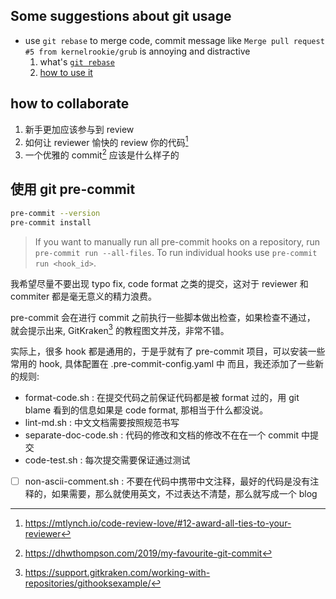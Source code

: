 ## Some suggestions about git usage
- use `git rebase` to merge code, commit message like `Merge pull request #5 from kernelrookie/grub` is annoying and distractive
    1. what's [`git rebase`](https://www.atlassian.com/git/tutorials/rewriting-history/git-rebase)
    2. [how to use it](https://stackoverflow.com/questions/16358418/how-to-avoid-merge-commit-hell-on-github-bitbucket)

## how to collaborate
1. 新手更加应该参与到 review
2. 如何让 reviewer 愉快的 review 你的代码[^1]
3. 一个优雅的 commit[^5] 应该是什么样子的

## 使用 git pre-commit
```sh
pre-commit --version
pre-commit install
```
> If you want to manually run all pre-commit hooks on a repository, run
>  `pre-commit run --all-files`. To run individual hooks use `pre-commit run <hook_id>`.

我希望尽量不要出现 typo fix, code format 之类的提交，这对于 reviewer 和 commiter 都是毫无意义的精力浪费。

pre-commit 会在进行 commit 之前执行一些脚本做出检查，如果检查不通过，
就会提示出来, GitKraken[^2] 的教程图文并茂，非常不错。

实际上，很多 hook 都是通用的，于是乎就有了 pre-commit 项目，可以安装一些常用的 hook, 具体配置在 .pre-commit-config.yaml 中
而且，我还添加了一些新的规则:
- format-code.sh : 在提交代码之前保证代码都是被 format 过的，用 git blame 看到的信息如果是 code format, 那相当于什么都没说。
- lint-md.sh :  中文文档需要按照规范书写
- separate-doc-code.sh : 代码的修改和文档的修改不在在一个 commit 中提交
- code-test.sh : 每次提交需要保证通过测试
- [ ] non-ascii-comment.sh : 不要在代码中携带中文注释，最好的代码是没有注释的，如果需要，那么就使用英文，不过表达不清楚，那么就写成一个 blog

[^1]: https://mtlynch.io/code-review-love/#12-award-all-ties-to-your-reviewer
[^2]: https://support.gitkraken.com/working-with-repositories/githooksexample/
[^3]: https://pre-commit.com/
[^4]: https://stackoverflow.com/questions/5667884/how-to-squash-commits-in-git-after-they-have-been-pushed
[^5]: https://dhwthompson.com/2019/my-favourite-git-commit
